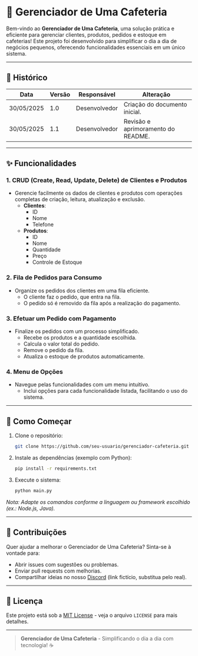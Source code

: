 # 🌟 Gerenciador de Uma Cafeteria

Bem-vindo ao **Gerenciador de Uma Cafeteria**, uma solução prática e eficiente para gerenciar clientes, produtos, pedidos e estoque em cafeterias! Este projeto foi desenvolvido para simplificar o dia a dia de negócios pequenos, oferecendo funcionalidades essenciais em um único sistema.

---

## 📜 Histórico

| Data            | Versão | Responsável   | Alteração                     |
|-----------------|--------|---------------|-------------------------------|
| 30/05/2025      | 1.0    | Desenvolvedor | Criação do documento inicial. |
| 30/05/2025      | 1.1    | Desenvolvedor | Revisão e aprimoramento do README. |

---

## ✨ Funcionalidades

### 1. CRUD (Create, Read, Update, Delete) de Clientes e Produtos
- Gerencie facilmente os dados de clientes e produtos com operações completas de criação, leitura, atualização e exclusão.
  - **Clientes**: 
    - ID
    - Nome
    - Telefone
  - **Produtos**: 
    - ID
    - Nome
    - Quantidade
    - Preço
    - Controle de Estoque

### 2. Fila de Pedidos para Consumo
- Organize os pedidos dos clientes em uma fila eficiente.
  - O cliente faz o pedido, que entra na fila.
  - O pedido só é removido da fila após a realização do pagamento.

### 3. Efetuar um Pedido com Pagamento
- Finalize os pedidos com um processo simplificado.
  - Recebe os produtos e a quantidade escolhida.
  - Calcula o valor total do pedido.
  - Remove o pedido da fila.
  - Atualiza o estoque de produtos automaticamente.

### 4. Menu de Opções
- Navegue pelas funcionalidades com um menu intuitivo.
  - Inclui opções para cada funcionalidade listada, facilitando o uso do sistema.

---

## 🚀 Como Começar

1. Clone o repositório:
   ```bash
   git clone https://github.com/seu-usuario/gerenciador-cafeteria.git
   ```
2. Instale as dependências (exemplo com Python):
   ```bash
   pip install -r requirements.txt
   ```
3. Execute o sistema:
   ```bash
   python main.py
   ```

*Nota: Adapte os comandos conforme a linguagem ou framework escolhido (ex.: Node.js, Java).*

---

## 🤝 Contribuições

Quer ajudar a melhorar o Gerenciador de Uma Cafeteria? Sinta-se à vontade para:
- Abrir issues com sugestões ou problemas.
- Enviar pull requests com melhorias.
- Compartilhar ideias no nosso [Discord](https://discord.gg/exemplo) (link fictício, substitua pelo real).

---

## 📌 Licença

Este projeto está sob a [MIT License](LICENSE) - veja o arquivo `LICENSE` para mais detalhes.

---

> **Gerenciador de Uma Cafeteria** - Simplificando o dia a dia com tecnologia! ☕